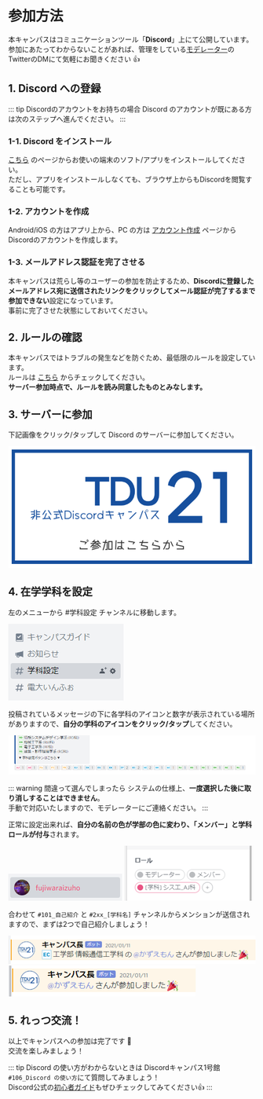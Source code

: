 # 参加方法

本キャンパスはコミュニケーションツール「**Discord**」上にて公開しています。  
参加にあたってわからないことがあれば、管理をしている[モデレーター](/guide/about)のTwitterのDMにて気軽にお聞きください :thumbsup:

## 1. Discord への登録

::: tip Discordのアカウントをお持ちの場合
Discord のアカウントが既にある方は次のステップへ進んでください。
:::

### 1-1. Discord をインストール

[こちら](https://discord.com/download) のページからお使いの端末のソフト/アプリをインストールしてください。  
ただし、アプリをインストールしなくても、ブラウザ上からもDiscordを閲覧することも可能です。

### 1-2. アカウントを作成

Android/iOS の方はアプリ上から、PC の方は [アカウント作成](https://discord.com/register) ページからDiscordのアカウントを作成します。  

### 1-3. メールアドレス認証を完了させる

本キャンパスは荒らし等のユーザーの参加を防止するため、**Discordに登録したメールアドレス宛に送信されたリンクをクリックしてメール認証が完了するまで参加できない**設定になっています。  
事前に完了させた状態にしておいてください。

## 2. ルールの確認
本キャンパスではトラブルの発生などを防ぐため、最低限のルールを設定しています。  
ルールは [こちら](/rule) からチェックしてください。  
**サーバー参加時点で、ルールを読み同意したものとみなします。**

## 3. サーバーに参加

下記画像をクリック/タップして Discord のサーバーに参加してください。

[![join_banner](../.vuepress/assets/img/join_banner.png)](/discord)

## 4. 在学学科を設定

左のメニューから #学科設定 チャンネルに移動します。

![join_flow_01](../.vuepress/assets/img/join_flow_01.png)

投稿されているメッセージの下に各学科のアイコンと数字が表示されている場所がありますので、**自分の学科のアイコンをクリック/タップ**してください。

![join_flow_02](../.vuepress/assets/img/join_flow_02.png)

::: warning 間違って選んでしまったら
システムの仕様上、**一度選択した後に取り消しすることはできません**。  
手動で対応いたしますので、モデレーターにご連絡ください。
:::

正常に設定出来れば、**自分の名前の色が学部の色に変わり、「メンバー」と学科ロールが付与**されます。

![join_flow_03](../.vuepress/assets/img/join_flow_03.png)
![join_flow_04](../.vuepress/assets/img/join_flow_04.png)

合わせて `#101_自己紹介` と `#2xx_[学科名]` チャンネルからメンションが送信されますので、まずは2つで自己紹介しましょう！

![join_flow_05](../.vuepress/assets/img/join_flow_05.png)  
![join_flow_06](../.vuepress/assets/img/join_flow_06.png)

## 5. れっつ交流！

以上でキャンパスへの参加は完了です :tada:  
交流を楽しみましょう！

::: tip Discord の使い方がわからないときは
Discordキャンパス1号館`#106_Discord の使い方`にて質問してみましょう！  
Discord公式の[初心者ガイド](https://support.discord.com/hc/ja/articles/360045138571-Discord-%E5%88%9D%E5%BF%83%E8%80%85%E3%82%AC%E3%82%A4%E3%83%89)もぜひチェックしてみてください:thumbsup:
:::
